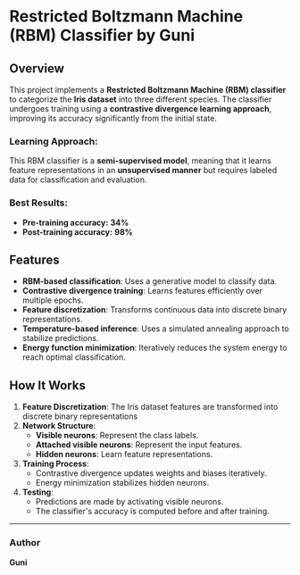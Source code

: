 # Restricted Boltzmann Machine (RBM) Classifier by Guni

## Overview

This project implements a **Restricted Boltzmann Machine (RBM) classifier** to categorize the **Iris dataset** into three different species. The classifier undergoes training using a **contrastive divergence learning approach**, improving its accuracy significantly from the initial state.

### **Learning Approach:**
This RBM classifier is a **semi-supervised model**, meaning that it learns feature representations in an **unsupervised manner** but requires labeled data for classification and evaluation.

### **Best Results:**
- **Pre-training accuracy:** **34%**
- **Post-training accuracy:** **98%**

## Features

- **RBM-based classification**: Uses a generative model to classify data.
- **Contrastive divergence training**: Learns features efficiently over multiple epochs.
- **Feature discretization**: Transforms continuous data into discrete binary representations.
- **Temperature-based inference**: Uses a simulated annealing approach to stabilize predictions.
- **Energy function minimization**: Iteratively reduces the system energy to reach optimal classification.

## How It Works

1. **Feature Discretization**: The Iris dataset features are transformed into discrete binary representations
2. **Network Structure**:
   - **Visible neurons**: Represent the class labels.
   - **Attached visible neurons**: Represent the input features.
   - **Hidden neurons**: Learn feature representations.
3. **Training Process**:
   - Contrastive divergence updates weights and biases iteratively.
   - Energy minimization stabilizes hidden neurons.
4. **Testing**:
   - Predictions are made by activating visible neurons.
   - The classifier's accuracy is computed before and after training.

---
### Author
**Guni**  

